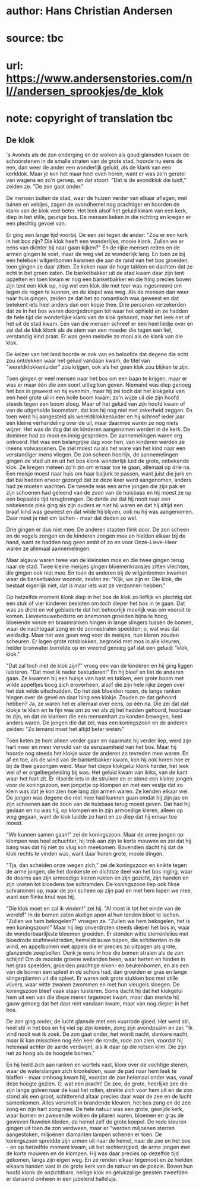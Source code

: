 # author: Hans Christian Andersen
# source: tbc
# url: https://www.andersenstories.com/nl//andersen_sprookjes/de_klok
# note: copyright of translation tbc

## De klok 

's Avonds als de zon onderging en de wolken als goud glansden tussen de
schoorstenen in de smalle straten van de grote stad, hoorde nu eens de
een, dan weer de ander een wonderlijk geluid, als de klank van een
kerkklok. Maar je kon het maar heel even horen, want er was zo'n
geratel van wagens en zo'n geroep, en dat stoort. "Dat is de avondklok
die luidt," zeiden ze. "De zon gaat onder."

De mensen buiten de stad, waar de huizen verder van elkaar aflagen, met
tuinen en veldjes, zagen de avondhemel nog prachtiger en hoorden de
klank van de klok veel beter. Het leek alsof het geluid kwam van een
kerk, diep in het stille, geurige bos. De mensen keken in die richting
en kregen er een plechtig gevoel van.

Er ging een lange tijd voorbij. De een zei tegen de ander: "Zou er een
kerk in het bos zijn? Die klok heeft een wonderlijke, mooie klank.
Zullen we er eens van dichter bij naar gaan kijken?" En de rijke mensen
reden en de armen gingen te voet, maar de weg viel ze wonderlijk lang.
En toen ze bij een heleboel wilgenbomen kwamen die aan de rand van het
bos groeiden, toen gingen ze daar zitten. Ze keken naar de hoge takken
en dachten dat ze echt in het groen zaten. De banketbakker uit de stad
kwam daar zijn tent opzetten en toen kwam er nog een banketbakker en die
hing precies boven zijn tent een klok op, nog wel een klok die met teer
was ingesmeerd om tegen de regen te kunnen, en de klepel was weg. Als de
mensen dan weer naar huis gingen, zeiden ze dat het zo romantisch was
geweest en dat betekent iets heel anders dan een kopje thee. Drie
personen verzekerden dat ze in het bos waren doorgedrongen tot waar het
ophield en ze hadden de hele tijd die wonderlijke klank van de klok
gehoord, maar het leek net of het uit de stad kwam. Een van die mensen
schreef er een heel liedje over en zei dat de klok klonk als de stem van
een moeder die tegen een lief, verstandig kind praat. Er was geen
melodie zo mooi als de klank van die klok.

De keizer van het land hoorde er ook van en beloofde dat degene die echt
zou ontdekken waar het geluid vandaan kwam, de titel van
"wereldklokkenluider" zou krijgen, ook als het geen klok zou blijken
te zijn.

Toen gingen er veel mensen naar het bos om een baan te krijgen, maar er
was er maar één die een soort uitleg kon geven. Niemand was diep genoeg
het bos in geweest en hij evenmin, maar hij zei toch dat het klokgelui
van een heel grote uil in een holle boom kwam; zo'n wijze uil die zijn
hoofd steeds tegen een boom sloeg. Maar of het geluid van zijn hoofd
kwam of van de uitgeholde boomstam, dat kon hij nog niet met zekerheid
zeggen. En toen werd hij aangesteld als wereldklokkenluider en hij
schreef ieder jaar een kleine verhandeling over de uil, maar daarmee
waren ze nog niets wijzer. Het was de dag dat de kinderen aangenomen
werden in de kerk. De dominee had zo mooi en innig gesproken. De
aannemelingen waren erg ontroerd. Het was een belangrijke dag voor hen,
van kinderen werden ze ineens volwassenen. De ziel moest nu als het ware
van het kind naar een verstandiger mens vliegen. De zon scheen heerlijk,
de aannemelingen gingen de stad uit en uit het bos klonk wonderlijk luid
de grote, onbekende klok. Ze kregen meteen zo'n zin om ernaar toe te
gaan, allemaal op drie na. Een meisje moest naar huis om haar baljurk te
passen, want juist die jurk en dat bal hadden ervoor gezorgd dat ze deze
keer werd aangenomen, anders had ze moeten wachten. De tweede was een
arme jongen die zijn pak en zijn schoenen had geleend van de zoon van de
huisbaas en hij moest ze op een bepaalde tijd terugbrengen. De derde zei
dat hij nooit naar een onbekende plek ging als zijn ouders er niet bij
waren en dat hij altijd een braaf kind was geweest en dat wilde hij
blijven, ook nu hij was aangenomen. Daar moet je niet om lachen - maar
dat deden ze wel.

Drie gingen er dus niet mee. De anderen stapten flink door. De zon
scheen en de vogels zongen en de kinderen zongen mee en hielden elkaar
bij de hand, want ze hadden nog geen ambt of zo en voor Onze-Lieve-Heer
waren ze allemaal aannemelingen.

Maar algauw waren twee van de kleinsten moe en die twee gingen terug
naar de stad. Twee kleine meisjes gingen bloemenkransjes zitten
vlechten, die gingen ook niet mee. En toen de anderen bij de wilgenbomen
kwamen waar de banketbakker woonde, zeiden ze: "Kijk, we zijn er. Die
klok, die bestaat eigenlijk niet, dat is maar iets wat ze verzonnen
hebben."

Op hetzelfde moment klonk diep in het bos de klok zo lieflijk en
plechtig dat een stuk of vier kinderen besloten om toch dieper het bos
in te gaan. Dat was zo dicht en vol gebladerte dat het behoorlijk
moeilijk was om vooruit te komen. Lievevrouwebedstro en anemonen
groeiden bijna te hoog, bloeiende winde en braamranken hingen in lange
slingers tussen de bomen, waar de nachtegaal zong en de zonnestralen
speelden; o, wat was dat weldadig. Maar het was geen weg voor de
meisjes, hun kleren zouden scheuren. Er lagen grote rotsblokken,
begroeid met mos in alle kleuren, helder bronwater borrelde op en vreemd
genoeg gaf dat een geluid: "klok, klok."

"Dat zal toch niet de klok zijn?" vroeg een van de kinderen en hij
ging liggen luisteren. "Dat moet ik nader bestuderen!" En hij bleef en
liet de anderen gaan. Ze kwamen bij een huisje van bast en takken, een
grote boom met wilde appeltjes boog zich eroverheen, alsof die zijn hele
rijke zegen over het dak wilde uitschudden. Op het dak bloeiden rozen,
de lange ranken hingen over de gevel en daar hing een klokje. Zouden ze
dat gehoord hebben? Ja, ze waren het er allemaal over eens, op één na.
Die zei dat dat klokje te klein en te fijn was om zo ver als zij het
hadden gehoord, hoorbaar te zijn, en dat de klanken die een mensenhart
zo konden bewegen, heel anders waren. De jongen die dat zei, was een
koningszoon en de anderen zeiden: "Zo iemand moet het altijd beter
weten."

Toen lieten ze hem alleen verder gaan en naarmate hij verder liep, werd
zijn hart meer en meer vervuld van de eenzaamheid van het bos. Maar hij
hoorde nog steeds het klokje waar de anderen zo tevreden mee waren. En
af en toe, als de wind van de banketbakker kwam, kon hij ook horen hoe
er bij de thee gezongen werd. Maar het diepe klokgelui klonk harder, het
leek wel of er orgelbegeleiding bij was. Het geluid kwam van links, van
de kant waar het hart zit. Er ritselde iets in de struiken en er stond
een kleine jongen voor de koningszoon, een jongetje op klompen en met
een vestje dat zo klein was dat je kon zien hoe lang zijn armen waren.
Ze kenden elkaar wel. De jongen was degene die niet mee had kunnen gaan
omdat hij zijn jas en zijn schoenen aan de zoon van de huisbaas terug
moest geven. Dat had hij gedaan en nu was hij, op klompen en in zijn
armoedige kleren, alleen op weg gegaan, want de klok luidde zo hard en
zo diep dat hij ernaar toe moest.

"We kunnen samen gaan!" zei de koningszoon. Maar de arme jongen op
klompen was heel schuchter, hij trok aan zijn te korte mouwen en zei dat
hij bang was dat hij niet zo vlug kon meekomen. Bovendien dacht hij dat
de klok rechts te vinden was, want daar horen grote, mooie dingen.

"Tja, dan scheiden onze wegen zich," zei de koningszoon en knikte
tegen de arme jongen, die het donkerste en dichtste deel van het bos
inging, waar de doorns aan zijn armoedige kleren rukten en zijn gezicht,
zijn handen en zijn voeten tot bloedens toe schramden. De koningszoon
liep ook fikse schrammen op, maar de zon scheen op zijn pad en met hem
lopen we mee, want een flinke knul was hij.

"Die klok moet en zal ik vinden!" zei hij. "Al moet ik tot het einde
van de wereld!" In de bomen zaten akelige apen al hun tanden bloot te
lachen. "Zullen we hem bekogelen?" vroegen ze. "Zullen we hem
bekogelen, het is een koningszoon!" Maar hij liep onverdroten steeds
dieper het bos in, waar de wonderbaarlijkste bloemen groeiden. Er
stonden witte sterrenlelies met bloedrode stuifmeeldraden, hemelsblauwe
tulpen, die schitterden in de wind, en appelbomen met appels die er
precies zo uitzagen als grote, glanzende zeepbellen. Denk je eens in hoe
die bomen stralen als de zon schijnt! Om de mooiste groene weilanden
heen, waar herten en hinden in het gras speelden, groeiden prachtige
eiken- en beukenbomen, en als een van de bomen een spleet in de schors
had, dan groeiden er gras en lange slingerplanten uit die spleet. Er
waren ook grote stukken bos met stille vijvers, waar witte zwanen
zwommen en met hun vleugels sloegen. De koningszoon bleef vaak staan
luisteren. Soms dacht hij dat het klokgelui hem uit een van die diepe
meren tegemoet kwam, maar dan merkte hij gauw genoeg dat het daar niet
vandaan kwam, maar van nog dieper in het bos.

De zon ging onder, de lucht glansde met een vuurrode gloed. Het werd
stil, heel stil in het bos en hij viel op zijn knieën, zong zijn
avondpsalm en zei: "Ik vind nooit wat ik zoek. De zon gaat onder, het
wordt nacht, donkere nacht, maar ik kan misschien nog één keer de ronde,
rode zon zien, voordat hij helemaal achter de aarde verdwijnt, als ik
daar op die rotsen klim. Die zijn net zo hoog als de hoogste bomen."

En hij hield zich aan ranken en wortels vast, klom over de vochtige
stenen, waar de waterslangen zich kronkelden, waar de pad naar hem leek
te blaffen - maar omhoog kwam hij, voordat de zon helemaal onder was,
vanaf deze hoogte gezien. O, wat een pracht! De zee, de grote, heerlijke
zee die zijn lange golven naar de kust liet rollen, strekte zich voor
hem uit en de zon stond als een groot, schitterend altaar precies daar
waar de zee en de lucht samenkomen. Alles versmolt in brandende kleuren,
het bos zong en de zee zong en zijn hart zong mee. De hele natuur was
een grote, gewijde kerk, waar bomen en zwevende wolken de pilaren waren,
bloemen en gras de geweven fluwelen kleden, de hemel zelf de grote
koepel. De rode kleuren gingen uit toen de zon verdween, maar er
"werden miljoenen sterren aangestoken, miljoenen diamanten lampen
schenen er toen. De koningszoon spreidde zijn armen uit naar de hemel,
naar de zee en het bos - en op hetzelfde moment kwam, uit het
rechterzijpad, de arme jongen met de korte mouwen en de klompen. Hij was
daar precies op dezelfde tijd gekomen, langs zijn eigen weg. En ze
renden elkaar tegemoet en ze hielden eikaars handen vast in de grote
kerk van de natuur en de poëzie. Boven hun hoofd klonk de onzichtbare,
heilige klok en gelukzalige geesten zweefden er dansend omheen in een
jubelend halleluja.
